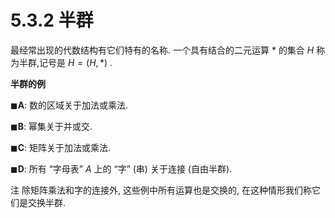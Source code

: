 # 5.3.2 半群

最经常出现的代数结构有它们特有的名称. 一个具有结合的二元运算 $*$ 的集合 $H$ 称为半群,记号是 $H = \left( {H, * }\right)$ .

**半群的例**

$\blacksquare \mathbf{A}$: 数的区域关于加法或乘法.

$\blacksquare \mathbf{B}$: 幂集关于并或交.

$\blacksquare \mathbf{C}$: 矩阵关于加法或乘法.

$\blacksquare \mathbf{D}$: 所有 “字母表” $A$ 上的 “字” (串) 关于连接 (自由半群).

注 除矩阵乘法和字的连接外, 这些例中所有运算也是交换的, 在这种情形我们称它们是交换半群.
